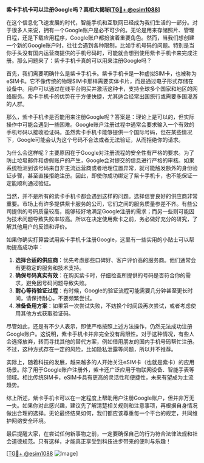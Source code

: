 **紫卡手机卡可以注册Google吗？真相大揭秘[[TG💪+ @esim1088](https://t.me/s/esim1088)]**

在这个信息化飞速发展的时代，智能手机和互联网已经成为我们生活的一部分。对于很多人来说，拥有一个Google账户是必不可少的。无论是用来存储照片、管理日程，还是下载应用程序，Google账户都扮演着重要角色。然而，当我们想创建一个新的Google账户时，往往会遇到各种限制，比如手机号码的问题。特别是当你手头没有国内运营商提供的手机号码时，可能就会想到使用紫卡手机卡来完成注册。那么问题来了：紫卡手机卡真的可以用来注册Google吗？

首先，我们需要明确什么是紫卡手机卡。紫卡手机卡是一种虚拟SIM卡，也被称为eSIM卡。它不像传统的物理SIM卡那样需要实体卡片，而是通过电子形式存储在设备中。用户可以通过在线平台购买并激活这种卡，支持全球多个国家和地区的网络服务。紫卡手机卡的优势在于方便快捷，尤其适合经常出国旅行或需要多国漫游的人群。

那么，紫卡手机卡是否能用来注册Google呢？答案是：理论上是可以的，但实际操作中可能会遇到一些困难。Google账户注册过程中通常会要求输入一个有效的手机号码以接收验证码。虽然紫卡手机卡能够提供一个国际号码，但在某些情况下，Google可能会认为这个号码不合法或者无法验证，从而拒绝你的请求。

为什么会这样呢？主要原因在于Google对注册流程的安全性有严格的要求。为了防止垃圾邮件和虚假账户的产生，Google会对提交的信息进行严格的审核。如果系统检测到该号码来自非主流运营商或者地理位置异常，就可能触发额外的身份验证步骤，甚至直接拒绝注册。因此，即使你成功绑定了紫卡手机卡，也不能保证一定能顺利通过验证。

当然，并不是所有的紫卡手机卡都会遇到这样的问题。选择信誉良好的供应商非常重要。市场上有许多提供紫卡服务的公司，它们之间的服务质量参差不齐。有些公司提供的号码质量较高，能够较好地满足Google注册的需求；而另一些则可能因为技术问题导致失败率较高。所以在决定使用紫卡之前，务必做好充分的研究，了解其他用户的反馈和评价。

如果你确实打算尝试用紫卡手机卡注册Google，这里有一些实用的小贴士可以帮助提高成功率：

1. **选择合适的供应商**：优先考虑那些口碑好、客户评价高的服务商。他们通常会有更稳定的服务和技术支持。
2. **确保号码真实有效**：在购买紫卡时，仔细检查所提供的号码是否符合你的需求，避免因号码问题导致失败。
3. **耐心等待验证过程**：有时候，Google的验证流程可能需要几分钟甚至更长时间，请保持耐心，不要频繁尝试。
4. **准备备用方案**：如果第一次尝试失败，不妨换个时间段再次尝试，或者考虑使用其他方式获取验证码。

尽管如此，还是有不少人表示，即使严格按照上述方法操作，仍然无法成功注册Google账户。这说明，紫卡手机卡并非完全没有局限性。对于这种情况，有些人会选择放弃，转而寻找其他的替代方案，例如借用朋友的国内手机号码帮忙注册。不过，这种方式存在一定的风险，比如隐私泄露等问题，所以并不推荐。

实际上，随着科技的发展，越来越多的人开始关注eSIM卡（也就是紫卡）的应用场景。除了用于Google账户注册外，紫卡还广泛应用于物联网设备、智能手表等领域。相比传统SIM卡，eSIM卡具有更高的灵活性和便捷性，未来有望成为主流趋势。

综上所述，紫卡手机卡可以在一定程度上帮助用户注册Google账户，但并非万无一失。如果你对此感兴趣，建议先了解清楚相关规则和注意事项，再根据自身情况做出合理的选择。无论最终结果如何，我们都应该尊重每一个平台的规定，共同维护网络安全环境。

最后提醒大家，在尝试任何新事物之前，一定要确保自己的行为符合法律法规和社会道德规范。只有这样，才能真正享受到科技进步带来的便利与乐趣！

[[TG💪+ @esim1088](https://t.me/s/esim1088) ![Image](https://i.postimg.cc/4NQfJmqS/Snipaste-2025-05-13-00-14-12.png)]